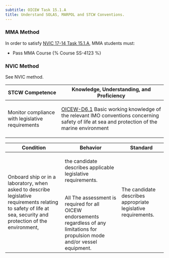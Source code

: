 ```yaml
---
subtitle: OICEW Task 15.1.A 
title: Understand SOLAS, MARPOL and STCW Conventions.
---
```



### MMA Method

In order to satisfy  [NVIC 17-14  Task  15.1.A](/stcw23/assets/images/nvic-17-14.pdf), MMA students must:

* Pass MMA Course {% Course SS-4123 %}


### NVIC Method

<a onclick="togglevisibility('nvic_methods')" >See NVIC method.</a>

<div id='nvic_methods' class='hide'>

<table>
<thead>
<tr>
<th class='forty'> STCW Competence </th>
<th class='sixty'> Knowledge, Understanding, and Proficiency </th>
</tr>
</thead>




<tbody>
<tr><td markdown='1'>

Monitor compliance with legislative requirements

</td><td markdown='1'>

[OICEW-D6.1](../../tables/31.html#OICEW-D6.1) Basic working knowledge of the relevant IMO conventions concerning safety of life at sea and protection of the marine environment

</td></tr>


</tbody>
</table>


<table>
<thead>
<tr><th class='twenty'>  Condition </th><th class='twenty'> Behavior </th><th  class='sixty'>Standard </th></tr>
</thead>
<tbody >



<tr><td markdown='1'>

Onboard ship or in a laboratory, when asked to describe legislative requirements relating to safety of life at sea, security and protection of the environment,

</td><td markdown='1'>

the candidate describes applicable legislative requirements.

<br>

<div class="tooltip">All
<span class="tooltiptext">
The assessment is required for all OICEW endorsements regardless of any limitations for propulsion mode and/or vessel equipment.
</span>
</div>


</td><td markdown='1'>

The candidate describes appropriate legislative requirements.

</td></tr>
</tbody>
</table>
</div>
